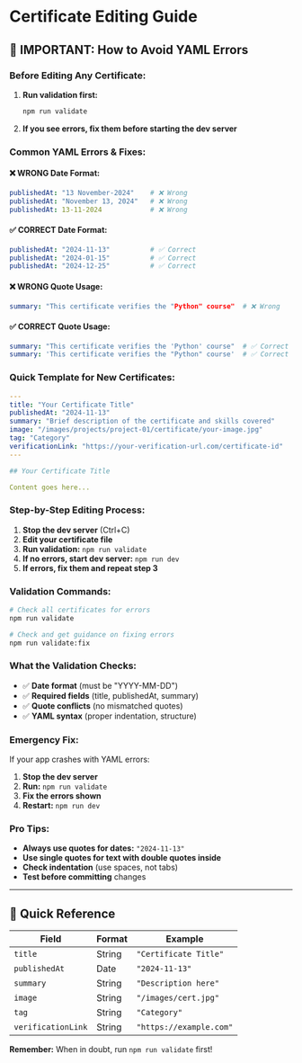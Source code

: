 # Certificate Editing Guide

## 🚨 **IMPORTANT: How to Avoid YAML Errors**

### **Before Editing Any Certificate:**

1. **Run validation first:**
   ```bash
   npm run validate
   ```

2. **If you see errors, fix them before starting the dev server**

### **Common YAML Errors & Fixes:**

#### ❌ **WRONG Date Format:**
```yaml
publishedAt: "13 November-2024"    # ❌ Wrong
publishedAt: "November 13, 2024"   # ❌ Wrong
publishedAt: 13-11-2024            # ❌ Wrong
```

#### ✅ **CORRECT Date Format:**
```yaml
publishedAt: "2024-11-13"          # ✅ Correct
publishedAt: "2024-01-15"          # ✅ Correct
publishedAt: "2024-12-25"          # ✅ Correct
```

#### ❌ **WRONG Quote Usage:**
```yaml
summary: "This certificate verifies the "Python" course"  # ❌ Wrong
```

#### ✅ **CORRECT Quote Usage:**
```yaml
summary: "This certificate verifies the 'Python' course"  # ✅ Correct
summary: 'This certificate verifies the "Python" course'  # ✅ Correct
```

### **Quick Template for New Certificates:**

```yaml
---
title: "Your Certificate Title"
publishedAt: "2024-11-13"
summary: "Brief description of the certificate and skills covered"
image: "/images/projects/project-01/certificate/your-image.jpg"
tag: "Category"
verificationLink: "https://your-verification-url.com/certificate-id"
---

## Your Certificate Title

Content goes here...
```

### **Step-by-Step Editing Process:**

1. **Stop the dev server** (Ctrl+C)
2. **Edit your certificate file**
3. **Run validation:** `npm run validate`
4. **If no errors, start dev server:** `npm run dev`
5. **If errors, fix them and repeat step 3**

### **Validation Commands:**

```bash
# Check all certificates for errors
npm run validate

# Check and get guidance on fixing errors
npm run validate:fix
```

### **What the Validation Checks:**

- ✅ **Date format** (must be "YYYY-MM-DD")
- ✅ **Required fields** (title, publishedAt, summary)
- ✅ **Quote conflicts** (no mismatched quotes)
- ✅ **YAML syntax** (proper indentation, structure)

### **Emergency Fix:**

If your app crashes with YAML errors:

1. **Stop the dev server**
2. **Run:** `npm run validate`
3. **Fix the errors shown**
4. **Restart:** `npm run dev`

### **Pro Tips:**

- **Always use quotes for dates:** `"2024-11-13"`
- **Use single quotes for text with double quotes inside**
- **Check indentation** (use spaces, not tabs)
- **Test before committing** changes

---

## 🎯 **Quick Reference**

| Field | Format | Example |
|-------|--------|---------|
| `title` | String | `"Certificate Title"` |
| `publishedAt` | Date | `"2024-11-13"` |
| `summary` | String | `"Description here"` |
| `image` | String | `"/images/cert.jpg"` |
| `tag` | String | `"Category"` |
| `verificationLink` | String | `"https://example.com"` |

**Remember:** When in doubt, run `npm run validate` first!
